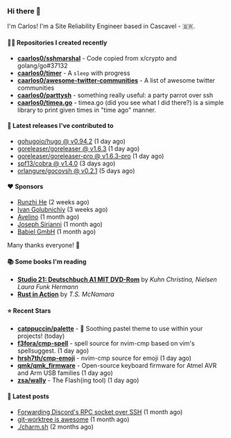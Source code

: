 ### Hi there 👋

I'm Carlos! I'm a Site Reliability Engineer based in Cascavel - 🇧🇷.

#### 👨‍💻 Repositories I created recently
- **[caarlos0/sshmarshal](https://github.com/caarlos0/sshmarshal)** - Code copied from x/crypto and golang/go#37132
- **[caarlos0/timer](https://github.com/caarlos0/timer)** - A `sleep` with progress
- **[caarlos0/awesome-twitter-communities](https://github.com/caarlos0/awesome-twitter-communities)** - A list of awesome twitter communities
- **[caarlos0/parttysh](https://github.com/caarlos0/parttysh)** - something really useful: a party parrot over ssh
- **[caarlos0/timea.go](https://github.com/caarlos0/timea.go)** - timea.go (did you see what I did there?) is a simple library to print given times in &#34;time ago&#34; manner.

#### 🚀 Latest releases I've contributed to


- [gohugoio/hugo @ v0.94.2](https://github.com/gohugoio/hugo/releases/tag/v0.94.2) (1 day ago)
- [goreleaser/goreleaser @ v1.6.3](https://github.com/goreleaser/goreleaser/releases/tag/v1.6.3) (1 day ago)
- [goreleaser/goreleaser-pro @ v1.6.3-pro](https://github.com/goreleaser/goreleaser-pro/releases/tag/v1.6.3-pro) (1 day ago)
- [spf13/cobra @ v1.4.0](https://github.com/spf13/cobra/releases/tag/v1.4.0) (3 days ago)
- [orlangure/gocovsh @ v0.2.1](https://github.com/orlangure/gocovsh/releases/tag/v0.2.1) (5 days ago)

#### ❤️ Sponsors
- [Runzhi He](https://github.com/12f23eddde) (2 weeks ago)
- [Ivan Golubnichiy](https://github.com/h1kkan) (3 weeks ago)
- [Avelino](https://github.com/avelino) (1 month ago)
- [Joseph Sirianni](https://github.com/jsirianni) (1 month ago)
- [Babiel GmbH](https://github.com/babiel) (1 month ago)

Many thanks everyone! 🙏

#### 📚 Some books I'm reading
- **[Studio 21: Deutschbuch A1 MIT DVD-Rom](https://www.goodreads.com/book/show/25495148-studio-21)** by _Kuhn Christina, Nielsen Laura Funk Hermann_
- **[Rust in Action](https://www.goodreads.com/book/show/45731908-rust-in-action)** by _T.S. McNamara_

#### ⭐ Recent Stars


- **[catppuccin/palette](https://github.com/catppuccin/palette)** - 🎨 Soothing pastel theme to use within your projects! (today)
- **[f3fora/cmp-spell](https://github.com/f3fora/cmp-spell)** - spell source for nvim-cmp based on vim&#39;s spellsuggest. (1 day ago)
- **[hrsh7th/cmp-emoji](https://github.com/hrsh7th/cmp-emoji)** - nvim-cmp source for emoji (1 day ago)
- **[qmk/qmk_firmware](https://github.com/qmk/qmk_firmware)** - Open-source keyboard firmware for Atmel AVR and Arm USB families (1 day ago)
- **[zsa/wally](https://github.com/zsa/wally)** - The Flash(ing tool) (1 day ago)

#### 📄 Latest posts
- [Forwarding Discord&#39;s RPC socket over SSH](https://carlosbecker.com/posts/discord-rpc-ssh/) (1 month ago)
- [git-worktree is awesome](https://carlosbecker.com/posts/git-worktrees/) (1 month ago)
- [./charm.sh](https://carlosbecker.com/posts/charm/) (2 months ago)
